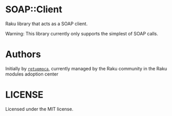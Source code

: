 # SOAP::Client

Raku library that acts as a SOAP client.

Warning: This library currently only supports the simplest of SOAP calls.


# Authors

Initially by [`retupmoca`](https://github.com/retupmoca), currently managed by
 the Raku community in the Raku modules adoption center
 
# LICENSE

Licensed under the MIT license.
